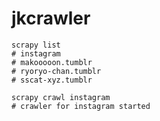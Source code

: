 # jkcrawler

```shell
scrapy list
# instagram
# makooooon.tumblr
# ryoryo-chan.tumblr
# sscat-xyz.tumblr

scrapy crawl instagram
# crawler for instagram started
```
